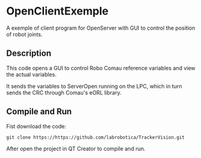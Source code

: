 # OpenClientExemple

A exemple of client program for OpenServer with GUI to control the position of robot joints.

## Description

This code opens a GUI to control Robo Comau reference variables and view the actual variables.

It sends the variables to ServerOpen running on the LPC, which in turn sends the CRC through Comau's eORL library.

## Compile and Run

Fist download the code:

    git clone https://https://github.com/labrobotica/TrackerVision.git

After open the project in QT Creator to compile and run.
